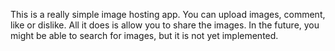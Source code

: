 This is a really simple image hosting app. You can upload images, comment, like or dislike. All it does is allow you to share the images. In the future, you might be able to search for images, but it is not yet implemented.

